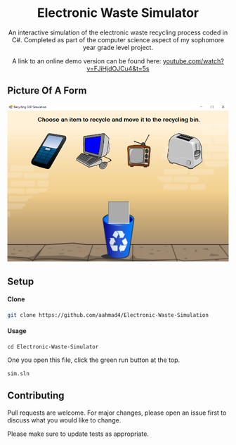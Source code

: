<h1 align="center">Electronic Waste Simulator</h1> 

<p align="center">
An interactive simulation of the electronic waste recycling process coded in C#. Completed as part of the computer science aspect of my sophomore year grade level project.
</p>

<p align="center">
A link to an online demo version can be found here: <a href="https://youtube.com/watch?v=FJiHjdOJCu4&t=5s" target="_blank">youtube.com/watch?v=FJiHjdOJCu4&t=5s</a>
</p>

## Picture Of A Form

![](screenshot.PNG)

## Setup

#### Clone
```bash
git clone https://github.com/aahmad4/Electronic-Waste-Simulation
```

#### Usage
```
cd Electronic-Waste-Simulator
```
One you open this file, click the green run button at the top.
```bash
sim.sln
```

## Contributing

Pull requests are welcome. For major changes, please open an issue first to discuss what you would like to change.

Please make sure to update tests as appropriate.


